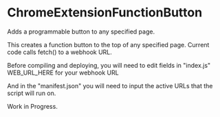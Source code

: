 # ChromeExtensionFunctionButton
Adds a programmable button to any specified page.

This creates a function button to the top of any specified page. Current code calls fetch() to a webhook URL.

Before compiling and deploying, you will need to edit fields in "index.js" WEB_URL_HERE for your webhook URL

And in the "manifest.json" you will need to input the active URLs that the script will run on.

Work in Progress.
